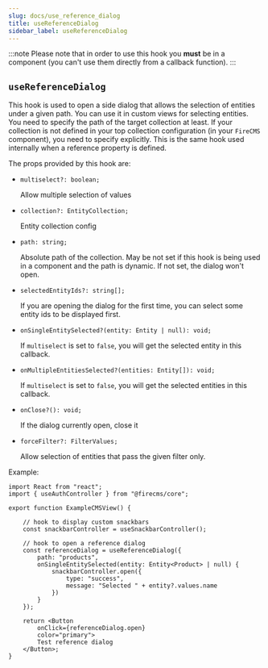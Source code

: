 ```yaml
---
slug: docs/use_reference_dialog
title: useReferenceDialog
sidebar_label: useReferenceDialog
---
```


:::note 
Please note that in order to use this hook you **must** be in a
component (you can't use them directly from a callback function).
:::

## `useReferenceDialog`

This hook is used to open a side dialog that allows the selection of entities
under a given path. You can use it in custom views for selecting entities. You
need to specify the path of the target collection at least. If your collection
is not defined in your top collection configuration
(in your `FireCMS` component), you need to specify explicitly. This is the same
hook used internally when a reference property is defined.

The props provided by this hook are:

*     multiselect?: boolean;
  Allow multiple selection of values

*     collection?: EntityCollection;
  Entity collection config

*     path: string;
  Absolute path of the collection.
  May be not set if this hook is being used in a component and the path is
  dynamic. If not set, the dialog won't open.

*     selectedEntityIds?: string[];
  If you are opening the dialog for the first time, you can select some
  entity ids to be displayed first.

*     onSingleEntitySelected?(entity: Entity | null): void;
  If `multiselect` is set to `false`, you will get the selected entity
  in this callback.

*     onMultipleEntitiesSelected?(entities: Entity[]): void;
  If `multiselect` is set to `false`, you will get the selected entities
  in this callback.

*     onClose?(): void;
  If the dialog currently open, close it

*     forceFilter?: FilterValues;
  Allow selection of entities that pass the given filter only.

Example:

```tsx
import React from "react";
import { useAuthController } from "@firecms/core";

export function ExampleCMSView() {

    // hook to display custom snackbars
    const snackbarController = useSnackbarController();

    // hook to open a reference dialog
    const referenceDialog = useReferenceDialog({
        path: "products",
        onSingleEntitySelected(entity: Entity<Product> | null) {
            snackbarController.open({
                type: "success",
                message: "Selected " + entity?.values.name
            })
        }
    });

    return <Button
        onClick={referenceDialog.open}
        color="primary">
        Test reference dialog
    </Button>;
}
```

